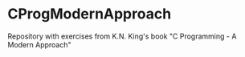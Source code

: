 # CProgModernApproach
Repository with exercises from K.N. King's book "C Programming - A Modern Approach"
